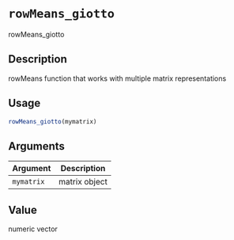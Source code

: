 # `rowMeans_giotto`

rowMeans_giotto


## Description

rowMeans function that works with multiple matrix representations


## Usage

```r
rowMeans_giotto(mymatrix)
```


## Arguments

Argument      |Description
------------- |----------------
`mymatrix`     |     matrix object


## Value

numeric vector


